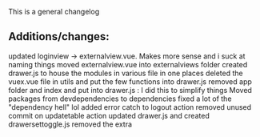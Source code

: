 This is a general changelog

## Additions/changes:
updated loginview -> externalview.vue. Makes more sense and i suck at naming things
moved externalview.vue into externalviews folder
created drawer.js to house the modules in various file in one places
deleted the vuex.vue file in utils and put the few functions into drawer.js
removed app folder and index and put into drawer.js : I did this to simplify things
Moved packages from devdependencies to dependencies
fixed a lot of the "dependency hell" lol
added error catch to logout action
removed unused commit on updatetable action
updated drawer.js and created drawersettoggle.js
removed the extra <template> in the same slot that was unnecessary in Complextables.vue/inlineedit.vue
renamed unused complextables.vue to complextables page to clarify what it is, its a view
ranamed simpletable/tablelist
renamed DashboardViews to dashboard views to clarify where those components render
removed unused response from UsersTables .then((response) => {
switched from vuetify full install to vuetify plugin, same for vue router to the plugin version
switched from vuetify in main.js to the one in the plugin folder to simplify that file(a lot ended up in there)
switched icon imports into vuetify.js
removed extra vue/use(vuetify) in main
add external and dashboard names in paths.js
commented out nprogres in main.js and router/index.js
updated vueitfy.js to new icon format
tried adding v-main to externalviews.vue
switching v-content to v-main Loginform.vue, Externalview, dashboardview
moved helloworld to externalviews
changed import of hellowworld
removed the path from external view parent
changed beforeenter naivagation gaurds so they check for route name and auth status
added switch to beforeeach route gaurd to check for auth or redirect
disabled per route guards, the are still theere if you want to use them
updated external meta data
reverted switch and just used if else in global nav guard
removed one of the per route guards, left one for example
revert nprogress being commented out to test
switched to use axios in plugins to simplfy main.js
made base isntance called rest for axios and set the vue http to it
hopefully it works otherwise gotta find proper way to import
also imported rest into main.js and made vue use it

## Made/Clarified documenting comments to explain code in:
router index.js
router paths.js
getters.js
actions.js
LoginForm.vue
app.vue
drawer.js

